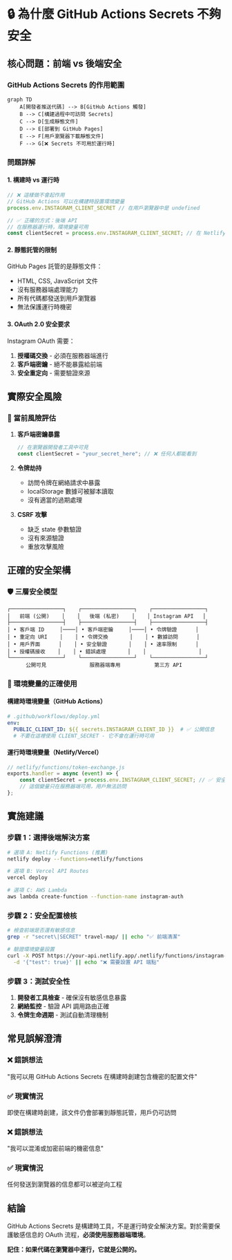 # 🔒 為什麼 GitHub Actions Secrets 不夠安全

## 核心問題：前端 vs 後端安全

### GitHub Actions Secrets 的作用範圍

```mermaid
graph TD
    A[開發者推送代碼] --> B[GitHub Actions 觸發]
    B --> C[構建過程中可訪問 Secrets]
    C --> D[生成靜態文件]
    D --> E[部署到 GitHub Pages]
    E --> F[用戶瀏覽器下載靜態文件]
    F --> G[❌ Secrets 不可用於運行時]
```

### 問題詳解

#### 1. **構建時 vs 運行時**
```javascript
// ❌ 這樣做不會起作用
// GitHub Actions 可以在構建時設置環境變量
process.env.INSTAGRAM_CLIENT_SECRET // 在用戶瀏覽器中是 undefined

// ✅ 正確的方式：後端 API
// 在服務器運行時，環境變量可用
const clientSecret = process.env.INSTAGRAM_CLIENT_SECRET; // 在 Netlify Functions 中可用
```

#### 2. **靜態託管的限制**
GitHub Pages 託管的是靜態文件：
- HTML, CSS, JavaScript 文件
- 沒有服務器端處理能力
- 所有代碼都發送到用戶瀏覽器
- 無法保護運行時機密

#### 3. **OAuth 2.0 安全要求**
Instagram OAuth 需要：
1. **授權碼交換** - 必須在服務器端進行
2. **客戶端密鑰** - 絕不能暴露給前端
3. **安全重定向** - 需要驗證來源

## 實際安全風險

### 🚨 當前風險評估

1. **客戶端密鑰暴露**
   ```javascript
   // 在瀏覽器開發者工具中可見
   const clientSecret = "your_secret_here"; // ❌ 任何人都能看到
   ```

2. **令牌劫持**
   - 訪問令牌在網絡請求中暴露
   - localStorage 數據可被腳本讀取
   - 沒有適當的過期處理

3. **CSRF 攻擊**
   - 缺乏 state 參數驗證
   - 沒有來源驗證
   - 重放攻擊風險

## 正確的安全架構

### 🛡️ 三層安全模型

```
┌─────────────────┐    ┌─────────────────┐    ┌─────────────────┐
│   前端 (公開)    │    │   後端 (私密)    │    │ Instagram API   │
├─────────────────┤    ├─────────────────┤    ├─────────────────┤
│ • 客戶端 ID     │────│ • 客戶端密鑰     │────│ • 令牌驗證      │
│ • 重定向 URI    │    │ • 令牌交換       │    │ • 數據訪問      │
│ • 用戶界面      │    │ • 安全驗證       │    │ • 速率限制      │
│ • 授權碼接收    │    │ • 錯誤處理       │    │                 │
└─────────────────┘    └─────────────────┘    └─────────────────┘
      公開可見              服務器端專用           第三方 API
```

### 🔐 環境變量的正確使用

#### 構建時環境變量（GitHub Actions）
```yaml
# .github/workflows/deploy.yml
env:
  PUBLIC_CLIENT_ID: ${{ secrets.INSTAGRAM_CLIENT_ID }}  # ✅ 公開信息
  # 不要在這裡使用 CLIENT_SECRET - 它不會在運行時可用
```

#### 運行時環境變量（Netlify/Vercel）
```javascript
// netlify/functions/token-exchange.js
exports.handler = async (event) => {
    const clientSecret = process.env.INSTAGRAM_CLIENT_SECRET; // ✅ 安全
    // 這個變量只在服務器端可用，用戶無法訪問
};
```

## 實施建議

### 步驟 1：選擇後端解決方案
```bash
# 選項 A: Netlify Functions (推薦)
netlify deploy --functions=netlify/functions

# 選項 B: Vercel API Routes  
vercel deploy

# 選項 C: AWS Lambda
aws lambda create-function --function-name instagram-auth
```

### 步驟 2：安全配置檢核
```bash
# 檢查前端是否還有敏感信息
grep -r "secret\|SECRET" travel-map/ || echo "✅ 前端清潔"

# 驗證環境變量設置
curl -X POST https://your-api.netlify.app/.netlify/functions/instagram-token-exchange \
  -d '{"test": true}' || echo "❌ 需要設置 API 端點"
```

### 步驟 3：測試安全性
1. **開發者工具檢查** - 確保沒有敏感信息暴露
2. **網絡監控** - 驗證 API 調用路由正確
3. **令牌生命週期** - 測試自動清理機制

## 常見誤解澄清

### ❌ 錯誤想法
"我可以用 GitHub Actions Secrets 在構建時創建包含機密的配置文件"

### ✅ 現實情況
即使在構建時創建，該文件仍會部署到靜態託管，用戶仍可訪問

### ❌ 錯誤想法  
"我可以混淆或加密前端的機密信息"

### ✅ 現實情況
任何發送到瀏覽器的信息都可以被逆向工程

## 結論

GitHub Actions Secrets 是構建時工具，不是運行時安全解決方案。對於需要保護敏感信息的 OAuth 流程，**必須使用服務器端環境**。

**記住：如果代碼在瀏覽器中運行，它就是公開的。**
